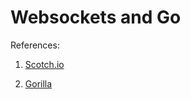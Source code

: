 # Websockets and Go

References:

1) [Scotch.io](https://scotch.io/bar-talk/build-a-realtime-chat-server-with-go-and-websockets)

2) [Gorilla](http://www.gorillatoolkit.org/)
